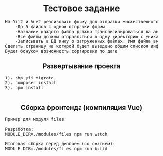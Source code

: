 <p align="center">
    <h1 align="center">Тестовое задание</h1>
</p>

<pre>
На Yii2 и Vue2 реализовать форму для отправки множественного поля файлов:
	-До 5 файлов с одной отправки формы
	-Название каждого файла должно транслитилироваться на английский язык и приводиться к нижнему регистру
	-Все файлы должны отправляться в одну директорию с уникальным именем
	-Записывать в БД инфу о загруженных файлах: Имя файла вместе с датой/временем загрузки
Сделать страницу на которой будет выведено общим списком информация по загруженным файлам (имя файла и дату/время загрузки)
Будет бонусом возможность сортировки по дате
</pre>

<p align="center">
    <h2 align="center">Развертывание проекта</h2>
</p>

<pre>
1). php yii migrate
2). composer install
3). npm install

</pre>

<p align="center">
    <h2 align="center">Сборка фронтенда (компиляция Vue)</h2>
</p>

<pre>
Пример для модуля files.

Разработка: 
MODULE_DIR=./modules/files npm run watch

Итоговая сборка перед деплоем (со сжатием):
MODULE_DIR=./modules/files npm run build
</pre>